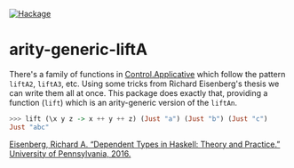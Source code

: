 [![Hackage](https://img.shields.io/hackage/v/arity-generic-liftA.svg)](http://hackage.haskell.org/package/arity-generic-liftA)

# arity-generic-liftA

There's a family of functions in
[Control.Applicative](https://hackage.haskell.org/package/base-4.11.0.0/docs/Control-Applicative.html)
which follow the pattern `liftA2`, `liftA3`, etc. Using some
tricks from Richard Eisenberg's thesis we can write them all at once. This
package does exactly that, providing a function (`lift`) which is an
arity-generic version of the `liftAn`.

```haskell
>>> lift (\x y z -> x ++ y ++ z) (Just "a") (Just "b") (Just "c")
Just "abc"
```

[Eisenberg, Richard A. “Dependent Types in Haskell: Theory and Practice.” University of Pennsylvania, 2016.](https://github.com/goldfirere/thesis/raw/master/built/thesis.pdf)

